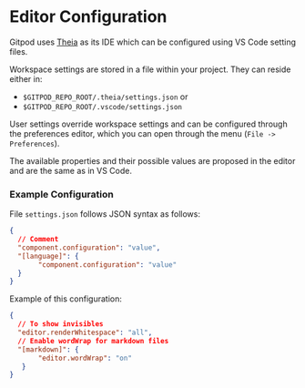 # Editor Configuration

Gitpod uses [Theia](https://github.com/eclipse-theia/theia) as its IDE which can be configured using VS Code setting files.

Workspace settings are stored in a file within your project. They can reside either in:
 - `$GITPOD_REPO_ROOT/.theia/settings.json` or 
 - `$GITPOD_REPO_ROOT/.vscode/settings.json`

User settings override workspace settings and can be configured through the preferences editor, which you can open through the menu (`File -> Preferences`).

The available properties and their possible values are proposed in the editor and are the same as in VS Code.

### Example Configuration

File `settings.json` follows JSON syntax as follows:

```json
{
  // Comment
  "component.configuration": "value",
  "[language]": {
       "component.configuration": "value"
  }
}
```

Example of this configuration:

```json
{
  // To show invisibles
  "editor.renderWhitespace": "all",
  // Enable wordWrap for markdown files
  "[markdown]": {
       "editor.wordWrap": "on"
   }
}
```

